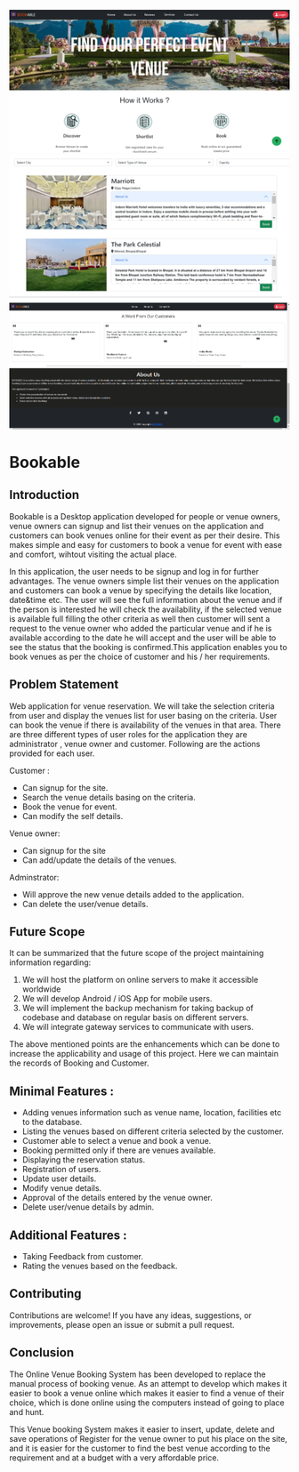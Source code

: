 ![logo](https://github.com/GurdeepSingh-767/bookable/blob/main/screenshots/Final_Bookable.png)
![logo](https://github.com/GurdeepSingh-767/bookable/blob/main/screenshots/img7.png)
![logo](https://github.com/GurdeepSingh-767/bookable/blob/main/screenshots/img3.png)
# Bookable
## Introduction

Bookable is a Desktop application developed for people or venue owners, venue owners can signup and list their venues on the application and customers can book venues online for their event as per their desire. This makes simple and easy for customers to book a venue for event with ease and comfort, wihtout visiting the actual place.  

In this application, the user needs to be signup and log in for further advantages. The venue owners simple list their venues on the application and customers can book a venue by specifying the details like location, date&time etc. The user will see the full information about the venue and if the person is interested he will check the availability, if the selected venue is available full filling the other criteria as well then customer will sent a request to the venue owner who added the particular venue and if he is available according to the date he will accept and the user will be able to see the status that the booking is confirmed.This application enables you to book venues as per the choice of customer and his / her requirements.

## Problem Statement

Web application for venue reservation. We will take the selection criteria from user and display the venues list for user basing on the criteria. User can book the venue if there is availability of the venues in that area. There are three different types of user roles for the application they are administrator , venue owner and customer. Following are the actions provided for each user.

Customer :

* Can signup for the site.
* Search the venue details basing on the criteria.
* Book the venue for event.
* Can modify the self details.

Venue owner:

* Can signup for the site
* Can add/update the details of the venues.

Adminstrator:

* Will approve the new venue details added to the application.
* Can delete the user/venue details.

## Future Scope

It can be summarized that the future scope of the project maintaining information regarding:

1. We will host the platform on online servers to make it accessible worldwide
2. We will develop Android / iOS App for mobile users.
3. We will implement the backup mechanism for taking backup of codebase and database on regular basis on different servers.
4. We will integrate gateway services to communicate with users.

The above mentioned points are the enhancements which can be done to increase the applicability and usage of this project.
Here we can maintain the records of Booking and Customer. 

## Minimal Features :

*  Adding venues information such as venue name, location, facilities etc to the database.
* Listing the venues based on different criteria selected by the customer.
* Customer able to select a venue and book a venue.
* Booking permitted only if there are venues available.
* Displaying the reservation status.
* Registration of users.
* Update user details.
* Modify venue details.
* Approval of the details entered by the venue owner.
* Delete user/venue details by admin.

## Additional Features :

* Taking Feedback from customer.
* Rating the venues based on the feedback.

## Contributing

Contributions are welcome! If you have any ideas, suggestions, or improvements, please open an issue or submit a pull request.
## Conclusion

The Online Venue Booking System has been developed to replace the manual process of booking venue. As an attempt to develop which makes it easier to book a venue online which makes it easier to find a venue of their choice, which is done online using the computers instead of going to place and hunt.

This Venue booking System makes it easier to insert, update, delete and save operations of Register for the venue owner to put his place on the site, and it is easier for the customer to find the best venue according to the requirement and at a budget with a very affordable price. 
